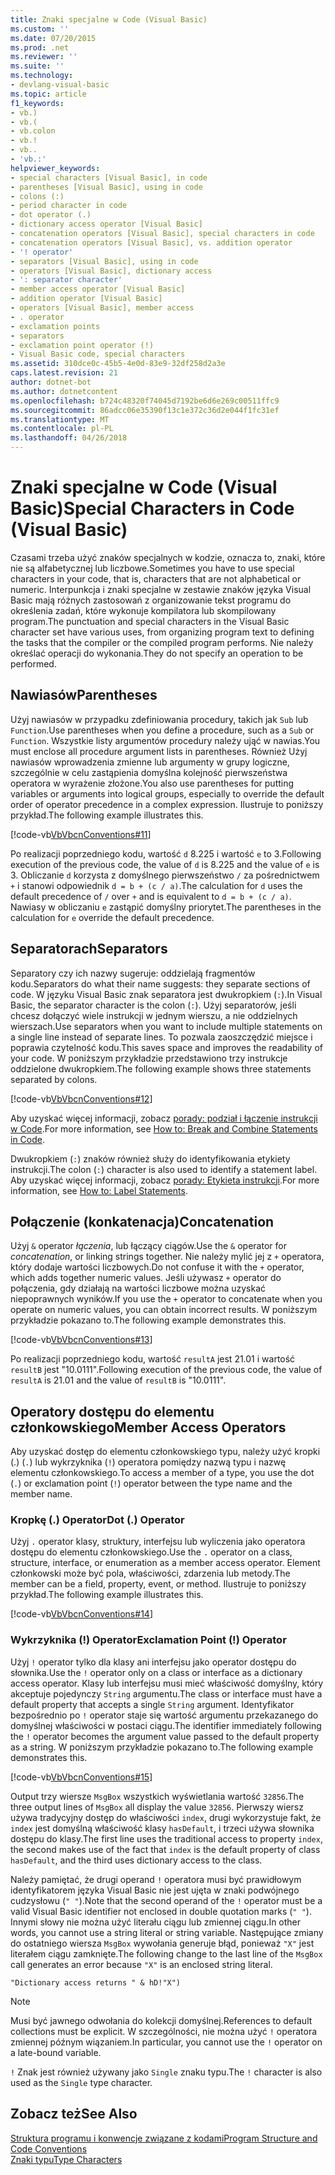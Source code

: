 ```yaml
---
title: Znaki specjalne w Code (Visual Basic)
ms.custom: ''
ms.date: 07/20/2015
ms.prod: .net
ms.reviewer: ''
ms.suite: ''
ms.technology:
- devlang-visual-basic
ms.topic: article
f1_keywords:
- vb.)
- vb.(
- vb.colon
- vb.!
- vb..
- 'vb.:'
helpviewer_keywords:
- special characters [Visual Basic], in code
- parentheses [Visual Basic], using in code
- colons (:)
- period character in code
- dot operator (.)
- dictionary access operator [Visual Basic]
- concatenation operators [Visual Basic], special characters in code
- concatenation operators [Visual Basic], vs. addition operator
- '! operator'
- separators [Visual Basic], using in code
- operators [Visual Basic], dictionary access
- ': separator character'
- member access operator [Visual Basic]
- addition operator [Visual Basic]
- operators [Visual Basic], member access
- . operator
- exclamation points
- separators
- exclamation point operator (!)
- Visual Basic code, special characters
ms.assetid: 310dce0c-45b5-4e0d-83e9-32df258d2a3e
caps.latest.revision: 21
author: dotnet-bot
ms.author: dotnetcontent
ms.openlocfilehash: b724c48320f74045d7192be6d6e269c00511ffc9
ms.sourcegitcommit: 86adcc06e35390f13c1e372c36d2e044f1fc31ef
ms.translationtype: MT
ms.contentlocale: pl-PL
ms.lasthandoff: 04/26/2018
---
```

# <a name="special-characters-in-code-visual-basic"></a><span data-ttu-id="3665a-102">Znaki specjalne w Code (Visual Basic)</span><span class="sxs-lookup"><span data-stu-id="3665a-102">Special Characters in Code (Visual Basic)</span></span>
<span data-ttu-id="3665a-103">Czasami trzeba użyć znaków specjalnych w kodzie, oznacza to, znaki, które nie są alfabetycznej lub liczbowe.</span><span class="sxs-lookup"><span data-stu-id="3665a-103">Sometimes you have to use special characters in your code, that is, characters that are not alphabetical or numeric.</span></span> <span data-ttu-id="3665a-104">Interpunkcja i znaki specjalne w zestawie znaków języka Visual Basic mają różnych zastosowań z organizowanie tekst programu do określenia zadań, które wykonuje kompilatora lub skompilowany program.</span><span class="sxs-lookup"><span data-stu-id="3665a-104">The punctuation and special characters in the Visual Basic character set have various uses, from organizing program text to defining the tasks that the compiler or the compiled program performs.</span></span> <span data-ttu-id="3665a-105">Nie należy określać operacji do wykonania.</span><span class="sxs-lookup"><span data-stu-id="3665a-105">They do not specify an operation to be performed.</span></span>  
  
## <a name="parentheses"></a><span data-ttu-id="3665a-106">Nawiasów</span><span class="sxs-lookup"><span data-stu-id="3665a-106">Parentheses</span></span>  
 <span data-ttu-id="3665a-107">Użyj nawiasów w przypadku zdefiniowania procedury, takich jak `Sub` lub `Function`.</span><span class="sxs-lookup"><span data-stu-id="3665a-107">Use parentheses when you define a procedure, such as a `Sub` or `Function`.</span></span> <span data-ttu-id="3665a-108">Wszystkie listy argumentów procedury należy ująć w nawias.</span><span class="sxs-lookup"><span data-stu-id="3665a-108">You must enclose all procedure argument lists in parentheses.</span></span> <span data-ttu-id="3665a-109">Również Użyj nawiasów wprowadzenia zmienne lub argumenty w grupy logiczne, szczególnie w celu zastąpienia domyślna kolejność pierwszeństwa operatora w wyrażenie złożone.</span><span class="sxs-lookup"><span data-stu-id="3665a-109">You also use parentheses for putting variables or arguments into logical groups, especially to override the default order of operator precedence in a complex expression.</span></span> <span data-ttu-id="3665a-110">Ilustruje to poniższy przykład.</span><span class="sxs-lookup"><span data-stu-id="3665a-110">The following example illustrates this.</span></span>  
  
 [!code-vb[VbVbcnConventions#11](../../../visual-basic/programming-guide/language-features/codesnippet/VisualBasic/special-characters-in-code_1.vb)]  
  
 <span data-ttu-id="3665a-111">Po realizacji poprzedniego kodu, wartość `d` 8.225 i wartość `e` to 3.</span><span class="sxs-lookup"><span data-stu-id="3665a-111">Following execution of the previous code, the value of `d` is 8.225 and the value of `e` is 3.</span></span> <span data-ttu-id="3665a-112">Obliczanie `d` korzysta z domyślnego pierwszeństwo `/` za pośrednictwem `+` i stanowi odpowiednik `d = b + (c / a)`.</span><span class="sxs-lookup"><span data-stu-id="3665a-112">The calculation for `d` uses the default precedence of `/` over `+` and is equivalent to `d = b + (c / a)`.</span></span> <span data-ttu-id="3665a-113">Nawiasy w obliczaniu `e` zastąpić domyślny priorytet.</span><span class="sxs-lookup"><span data-stu-id="3665a-113">The parentheses in the calculation for `e` override the default precedence.</span></span>  
  
## <a name="separators"></a><span data-ttu-id="3665a-114">Separatorach</span><span class="sxs-lookup"><span data-stu-id="3665a-114">Separators</span></span>  
 <span data-ttu-id="3665a-115">Separatory czy ich nazwy sugeruje: oddzielają fragmentów kodu.</span><span class="sxs-lookup"><span data-stu-id="3665a-115">Separators do what their name suggests: they separate sections of code.</span></span> <span data-ttu-id="3665a-116">W języku Visual Basic znak separatora jest dwukropkiem (`:`).</span><span class="sxs-lookup"><span data-stu-id="3665a-116">In Visual Basic, the separator character is the colon (`:`).</span></span> <span data-ttu-id="3665a-117">Użyj separatorów, jeśli chcesz dołączyć wiele instrukcji w jednym wierszu, a nie oddzielnych wierszach.</span><span class="sxs-lookup"><span data-stu-id="3665a-117">Use separators when you want to include multiple statements on a single line instead of separate lines.</span></span> <span data-ttu-id="3665a-118">To pozwala zaoszczędzić miejsce i poprawia czytelność kodu.</span><span class="sxs-lookup"><span data-stu-id="3665a-118">This saves space and improves the readability of your code.</span></span> <span data-ttu-id="3665a-119">W poniższym przykładzie przedstawiono trzy instrukcje oddzielone dwukropkiem.</span><span class="sxs-lookup"><span data-stu-id="3665a-119">The following example shows three statements separated by colons.</span></span>  
  
 [!code-vb[VbVbcnConventions#12](../../../visual-basic/programming-guide/language-features/codesnippet/VisualBasic/special-characters-in-code_2.vb)]  
  
 <span data-ttu-id="3665a-120">Aby uzyskać więcej informacji, zobacz [porady: podział i łączenie instrukcji w Code](../../../visual-basic/programming-guide/program-structure/how-to-break-and-combine-statements-in-code.md).</span><span class="sxs-lookup"><span data-stu-id="3665a-120">For more information, see [How to: Break and Combine Statements in Code](../../../visual-basic/programming-guide/program-structure/how-to-break-and-combine-statements-in-code.md).</span></span>  
  
 <span data-ttu-id="3665a-121">Dwukropkiem (`:`) znaków również służy do identyfikowania etykiety instrukcji.</span><span class="sxs-lookup"><span data-stu-id="3665a-121">The colon (`:`) character is also used to identify a statement label.</span></span> <span data-ttu-id="3665a-122">Aby uzyskać więcej informacji, zobacz [porady: Etykieta instrukcji](../../../visual-basic/programming-guide/program-structure/how-to-label-statements.md).</span><span class="sxs-lookup"><span data-stu-id="3665a-122">For more information, see [How to: Label Statements](../../../visual-basic/programming-guide/program-structure/how-to-label-statements.md).</span></span>  
  
## <a name="concatenation"></a><span data-ttu-id="3665a-123">Połączenie (konkatenacja)</span><span class="sxs-lookup"><span data-stu-id="3665a-123">Concatenation</span></span>  
 <span data-ttu-id="3665a-124">Użyj `&` operator *łączenia*, lub łączący ciągów.</span><span class="sxs-lookup"><span data-stu-id="3665a-124">Use the `&` operator for *concatenation*, or linking strings together.</span></span> <span data-ttu-id="3665a-125">Nie należy mylić jej z `+` operatora, który dodaje wartości liczbowych.</span><span class="sxs-lookup"><span data-stu-id="3665a-125">Do not confuse it with the `+` operator, which adds together numeric values.</span></span> <span data-ttu-id="3665a-126">Jeśli używasz `+` operator do połączenia, gdy działają na wartości liczbowe można uzyskać niepoprawnych wyników.</span><span class="sxs-lookup"><span data-stu-id="3665a-126">If you use the `+` operator to concatenate when you operate on numeric values, you can obtain incorrect results.</span></span> <span data-ttu-id="3665a-127">W poniższym przykładzie pokazano to.</span><span class="sxs-lookup"><span data-stu-id="3665a-127">The following example demonstrates this.</span></span>  
  
 [!code-vb[VbVbcnConventions#13](../../../visual-basic/programming-guide/language-features/codesnippet/VisualBasic/special-characters-in-code_3.vb)]  
  
 <span data-ttu-id="3665a-128">Po realizacji poprzedniego kodu, wartość `resultA` jest 21.01 i wartość `resultB` jest "10.0111".</span><span class="sxs-lookup"><span data-stu-id="3665a-128">Following execution of the previous code, the value of `resultA` is 21.01 and the value of `resultB` is "10.0111".</span></span>  
  
## <a name="member-access-operators"></a><span data-ttu-id="3665a-129">Operatory dostępu do elementu członkowskiego</span><span class="sxs-lookup"><span data-stu-id="3665a-129">Member Access Operators</span></span>  
 <span data-ttu-id="3665a-130">Aby uzyskać dostęp do elementu członkowskiego typu, należy użyć kropki (.) (`.`) lub wykrzyknika (`!`) operatora pomiędzy nazwą typu i nazwę elementu członkowskiego.</span><span class="sxs-lookup"><span data-stu-id="3665a-130">To access a member of a type, you use the dot (`.`) or exclamation point (`!`) operator between the type name and the member name.</span></span>  
  
### <a name="dot--operator"></a><span data-ttu-id="3665a-131">Kropkę (.) Operator</span><span class="sxs-lookup"><span data-stu-id="3665a-131">Dot (.) Operator</span></span>  
 <span data-ttu-id="3665a-132">Użyj `.` operator klasy, struktury, interfejsu lub wyliczenia jako operatora dostępu do elementu członkowskiego.</span><span class="sxs-lookup"><span data-stu-id="3665a-132">Use the `.` operator on a class, structure, interface, or enumeration as a member access operator.</span></span> <span data-ttu-id="3665a-133">Element członkowski może być pola, właściwości, zdarzenia lub metody.</span><span class="sxs-lookup"><span data-stu-id="3665a-133">The member can be a field, property, event, or method.</span></span> <span data-ttu-id="3665a-134">Ilustruje to poniższy przykład.</span><span class="sxs-lookup"><span data-stu-id="3665a-134">The following example illustrates this.</span></span>  
  
 [!code-vb[VbVbcnConventions#14](../../../visual-basic/programming-guide/language-features/codesnippet/VisualBasic/special-characters-in-code_4.vb)]  
  
### <a name="exclamation-point--operator"></a><span data-ttu-id="3665a-135">Wykrzyknika (!) Operator</span><span class="sxs-lookup"><span data-stu-id="3665a-135">Exclamation Point (!) Operator</span></span>  
 <span data-ttu-id="3665a-136">Użyj `!` operator tylko dla klasy ani interfejsu jako operator dostępu do słownika.</span><span class="sxs-lookup"><span data-stu-id="3665a-136">Use the `!` operator only on a class or interface as a dictionary access operator.</span></span> <span data-ttu-id="3665a-137">Klasy lub interfejsu musi mieć właściwość domyślny, który akceptuje pojedynczy `String` argumentu.</span><span class="sxs-lookup"><span data-stu-id="3665a-137">The class or interface must have a default property that accepts a single `String` argument.</span></span> <span data-ttu-id="3665a-138">Identyfikator bezpośrednio po `!` operator staje się wartość argumentu przekazanego do domyślnej właściwości w postaci ciągu.</span><span class="sxs-lookup"><span data-stu-id="3665a-138">The identifier immediately following the `!` operator becomes the argument value passed to the default property as a string.</span></span> <span data-ttu-id="3665a-139">W poniższym przykładzie pokazano to.</span><span class="sxs-lookup"><span data-stu-id="3665a-139">The following example demonstrates this.</span></span>  
  
 [!code-vb[VbVbcnConventions#15](../../../visual-basic/programming-guide/language-features/codesnippet/VisualBasic/special-characters-in-code_5.vb)]  
  
 <span data-ttu-id="3665a-140">Output trzy wiersze `MsgBox` wszystkich wyświetlania wartość `32856`.</span><span class="sxs-lookup"><span data-stu-id="3665a-140">The three output lines of `MsgBox` all display the value `32856`.</span></span> <span data-ttu-id="3665a-141">Pierwszy wiersz używa tradycyjny dostęp do właściwości `index`, drugi wykorzystuje fakt, że `index` jest domyślną właściwość klasy `hasDefault`, i trzeci używa słownika dostępu do klasy.</span><span class="sxs-lookup"><span data-stu-id="3665a-141">The first line uses the traditional access to property `index`, the second makes use of the fact that `index` is the default property of class `hasDefault`, and the third uses dictionary access to the class.</span></span>  
  
 <span data-ttu-id="3665a-142">Należy pamiętać, że drugi operand `!` operatora musi być prawidłowym identyfikatorem języka Visual Basic nie jest ujęta w znaki podwójnego cudzysłowu (`" "`).</span><span class="sxs-lookup"><span data-stu-id="3665a-142">Note that the second operand of the `!` operator must be a valid Visual Basic identifier not enclosed in double quotation marks (`" "`).</span></span> <span data-ttu-id="3665a-143">Innymi słowy nie można użyć literału ciągu lub zmiennej ciągu.</span><span class="sxs-lookup"><span data-stu-id="3665a-143">In other words, you cannot use a string literal or string variable.</span></span> <span data-ttu-id="3665a-144">Następujące zmiany do ostatniego wiersza `MsgBox` wywołania generuje błąd, ponieważ `"X"` jest literałem ciągu zamknięte.</span><span class="sxs-lookup"><span data-stu-id="3665a-144">The following change to the last line of the `MsgBox` call generates an error because `"X"` is an enclosed string literal.</span></span>  
  
 `"Dictionary access returns " & hD!"X")`  
  
> [!NOTE]
>  <span data-ttu-id="3665a-145">Musi być jawnego odwołania do kolekcji domyślnej.</span><span class="sxs-lookup"><span data-stu-id="3665a-145">References to default collections must be explicit.</span></span> <span data-ttu-id="3665a-146">W szczególności, nie można użyć `!` operatora zmiennej późnym wiązaniem.</span><span class="sxs-lookup"><span data-stu-id="3665a-146">In particular, you cannot use the `!` operator on a late-bound variable.</span></span>  
  
 <span data-ttu-id="3665a-147">`!` Znak jest również używany jako `Single` znaku typu.</span><span class="sxs-lookup"><span data-stu-id="3665a-147">The `!` character is also used as the `Single` type character.</span></span>  
  
## <a name="see-also"></a><span data-ttu-id="3665a-148">Zobacz też</span><span class="sxs-lookup"><span data-stu-id="3665a-148">See Also</span></span>  
 [<span data-ttu-id="3665a-149">Struktura programu i konwencje związane z kodami</span><span class="sxs-lookup"><span data-stu-id="3665a-149">Program Structure and Code Conventions</span></span>](../../../visual-basic/programming-guide/program-structure/program-structure-and-code-conventions.md)  
 [<span data-ttu-id="3665a-150">Znaki typu</span><span class="sxs-lookup"><span data-stu-id="3665a-150">Type Characters</span></span>](../../../visual-basic/programming-guide/language-features/data-types/type-characters.md)
